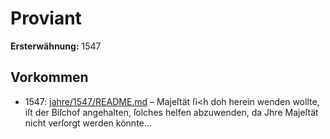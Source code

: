 # Proviant

**Ersterwähnung:** 1547

## Vorkommen
- 1547: [jahre/1547/README.md](../jahre/1547/README.md) – Majeſtät ſi<h doh herein
wenden wollte, iſt der Biſchof angehalten, ſolches helfen
abzuwenden, da Jhre Majeſtät nicht verſorgt werden könnte...
